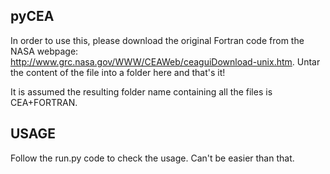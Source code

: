pyCEA
-----

In order to use this, please download the original Fortran code from the NASA 
webpage: http://www.grc.nasa.gov/WWW/CEAWeb/ceaguiDownload-unix.htm. Untar the 
content of the file into a folder here and that's it! 

It is assumed the resulting folder name containing all the files is CEA+FORTRAN.

USAGE
-----

Follow the run.py code to check the usage. Can't be easier than that. 
